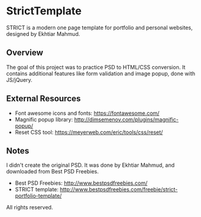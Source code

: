 # StrictTemplate

STRICT is a modern one page template for portfolio and personal websites, designed by Ekhtiar Mahmud.

## Overview
The goal of this project was to practice PSD to HTML/CSS conversion. It contains additional features like form validation and image popup, done with JS/jQuery.

## External Resources
* Font awesome icons and fonts: https://fontawesome.com/
* Magnific popup library: http://dimsemenov.com/plugins/magnific-popup/
* Reset CSS tool: https://meyerweb.com/eric/tools/css/reset/

## Notes
I didn't create the original PSD. It was done by Ekhtiar Mahmud, and downloaded from Best PSD Freebies.

* Best PSD Freebies: http://www.bestpsdfreebies.com/
* STRICT template: http://www.bestpsdfreebies.com/freebie/strict-portfolio-template/

All rights reserved.
